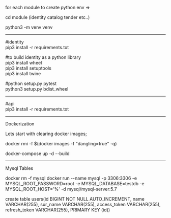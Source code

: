 for each module to create python env =>

cd module (identity catalog tender etc..)

python3 -m venv venv

---------------------------------------------------------------

#identity \
pip3 install -r requirements.txt 

#to build identity as a python library \
pip3 install wheel \
pip3 install setuptools \
pip3 install twine 

#python setup.py pytest \
python3 setup.py bdist_wheel 

---------------------------------------------------------------

#api \
pip3 install -r requirements.txt 


---------------------------------------------------------------

Dockerization 

Lets start with clearing docker images;  

docker rmi -f  $(docker images -f "dangling=true" -q) 

docker-compose up -d --build 


---------------------------------------------------------------

Mysql Tables

docker rm -f mysql
docker run --name mysql -p 3306:3306 -e MYSQL_ROOT_PASSWORD=root -e MYSQL_DATABASE=testdb -e MYSQL_ROOT_HOST='%' -d mysql/mysql-server:5.7


create table users(id BIGINT NOT NULL AUTO_INCREMENT, name VARCHAR(255), sur_name VARCHAR(255), access_token VARCHAR(255), refresh_token VARCHAR(255), PRIMARY KEY (id))
